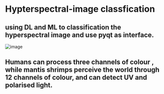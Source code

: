 # Hypterspectral-image classfication
## using DL and ML to classification the hyperspectral image and use pyqt as interface.
![image](https://user-images.githubusercontent.com/91001059/179528463-e4380d33-db55-4a79-b1d9-e8e584cdfacb.png)

## Humans can process three channels of colour , while mantis shrimps perceive the world through 12 channels of colour, and can detect UV and polarised light.



